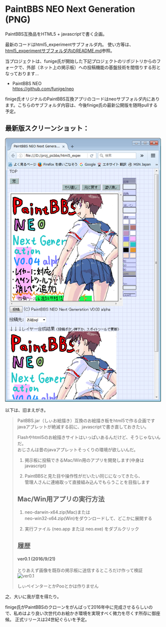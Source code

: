 # PaintBBS NEO Next Generation (PNG)
PaintBBS互換品をHTML5 + javascriptで書く企画。

最新のコードはhtml5_experimentサブフォルダ内。
使い方等は、[html5_experimentサブフォルダ内のREADME.md](https://github.com/mirido/neo/blob/master/html5_experiment/README.md)参照。

当プロジェクトは、funige氏が開始した下記プロジェクトのリポジトリからのフォークで、外部（ネット上の掲示板）への投稿機能の基盤技術を間借りする形となっております…

+ PaintBBS NEO<BR>https://github.com/funige/neo

finige氏オリジナルのPaintBBS互換アプリのコードはneoサブフォルダ内にあります。こちらのサブフォルダ内容は、今後finige氏の最新公開版を随時pullする予定。

## 最新版スクリーンショット：

![スクリーンショット](https://github.com/mirido/neo/blob/master/html5_experiment/_screenshot/app_image.png)

以下は、旧まえがき。
>PaitBBS.jar（しぃお絵描き）互換のお絵描き板をhtml5で作る企画です  
>javaアプレットが絶滅する前に、javascriptで書き直しておきたい。
>
>Flashやhtml5のお絵描きサイトはいっぱいあるんだけど、そうじゃないんだ。  
>おじさんは昔のjavaアプレットそっくりの環境が欲しいんだ。  
>
>
>1. 掲示板に投稿できるMac/Win用のアプリを開発します(中身はjavascript)
>
>2. PaintBBSと見た目や操作性がだいたい同じになってきたら、  
>管理人さんに連絡取って直接組み込んでもらうことを目指します
>
>
>## Mac/Win用アプリの実行方法
>1. neo-darwin-x64.zip(Mac)または  
>neo-win32-x64.zip(Win)をダウンロードして、どこかに展開する
>
>2. 実行ファイル (neo.app または neo.exe) をダブルクリック
>
>
>## 履歴
>#### ver0.1 (2016/9/21)
>とりあえず画像を既存の掲示板に送信するところだけ作って検証  
> ![ver0.1](http://cdn-ak.f.st-hatena.com/images/fotolife/f/funige/20160922/20160922095441.png?1474505726)
>
>しぃペインターとかPooとかは作りません

之、大いに我が意を得たり。

finige氏がPaintBBSのクローンをがんばって2016年中に完成させるらしいので、私めはより良い次世代のお絵かき環境を実現すべく微力を尽くす所存に御座候。
正式リリースは24世紀ぐらいを予定。
